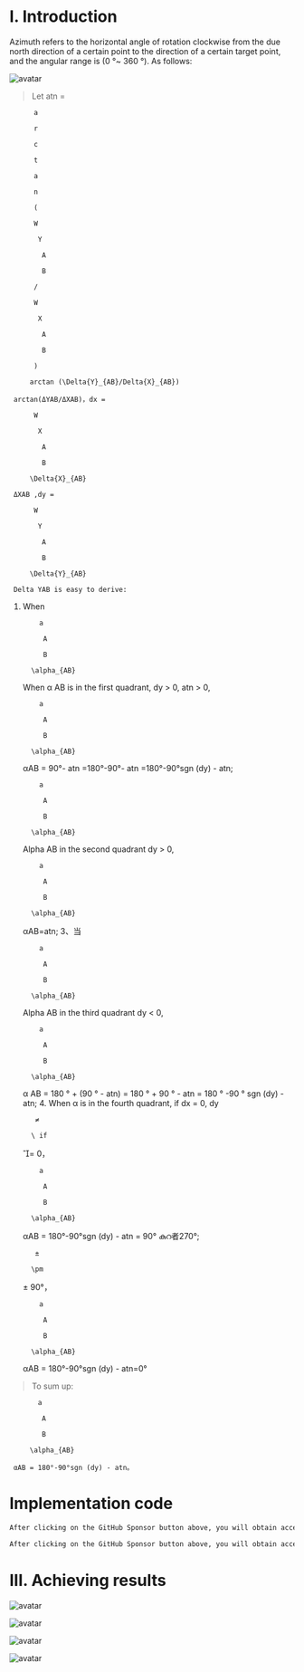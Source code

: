 #  I. Introduction 

Azimuth refers to the horizontal angle of rotation clockwise from the due north direction of a certain point to the direction of a certain target point, and the angular range is (0 °~ 360 °). As follows: 

![avatar]( c08d2439f3f74ffb9266e52cecf9e97b.png) 

>  Let atn = 

          a 

          r 

          c 

          t 

          a 

          n 

          ( 

          W 

           Y 

            A 

            B 

          / 

          W 

           X 

            A 

            B 

          ) 

         arctan (\Delta{Y}_{AB}/Delta{X}_{AB}) 

     arctan(ΔYAB​/ΔXAB​)，dx =  

          W 

           X 

            A 

            B 

         \Delta{X}_{AB} 

     ΔXAB ,dy =  

          W 

           Y 

            A 

            B 

         \Delta{Y}_{AB} 

     Delta YAB is easy to derive: 

1. When 

           a 

            A 

            B 

         \alpha_{AB} 

     When α AB is in the first quadrant, dy > 0, atn > 0, 

           a 

            A 

            B 

         \alpha_{AB} 

     αAB = 90°- atn =180°-90°- atn =180°-90°sgn (dy) - atn; 

           a 

            A 

            B 

         \alpha_{AB} 

     Alpha AB in the second quadrant dy > 0,  

           a 

            A 

            B 

         \alpha_{AB} 

     αAB​=atn; 3、当 

           a 

            A 

            B 

         \alpha_{AB} 

     Alpha AB in the third quadrant dy < 0,  

           a 

            A 

            B 

         \alpha_{AB} 

     α AB = 180 ° + (90 ° - atn) = 180 ° + 90 ° - atn = 180 ° -90 ° sgn (dy) - atn; 4. When α is in the fourth quadrant, if dx = 0, dy  

          ≠ 

         \ if 

     = 0， 

           a 

            A 

            B 

         \alpha_{AB} 

     αAB = 180°-90°sgn (dy) - atn = 90° കുറ者270°;  

          ± 

         \pm 

     ± 90°， 

           a 

            A 

            B 

         \alpha_{AB} 

     αAB = 180°-90°sgn (dy) - atn=0° 

>  To sum up: 

           a 

            A 

            B 

         \alpha_{AB} 

     αAB = 180°-90°sgn (dy) - atn。 

#  Implementation code 

 ```python  
After clicking on the GitHub Sponsor button above, you will obtain access permissions to my private code repository ( https://github.com/slowlon/my_code_bar ) to view this blog code. By searching the code number of this blog, you can find the code you need, code number is: 2024020309574024101
 ```  
 ```python  
After clicking on the GitHub Sponsor button above, you will obtain access permissions to my private code repository ( https://github.com/slowlon/my_code_bar ) to view this blog code. By searching the code number of this blog, you can find the code you need, code number is: 2024020309574024101
 ```  
#  III. Achieving results 

![avatar]( 566f57cb3b0c4ef284919d55aaa0ed7a.png) 

 ![avatar]( 0b8300966d0941d5a9ff93b94c57b325.png) 

 ![avatar]( 99d0916bf9424bf89c8ab65ce520a3a7.png) 

 ![avatar]( 1c2d51f3aa724325b528a8f9f489c772.png) 

